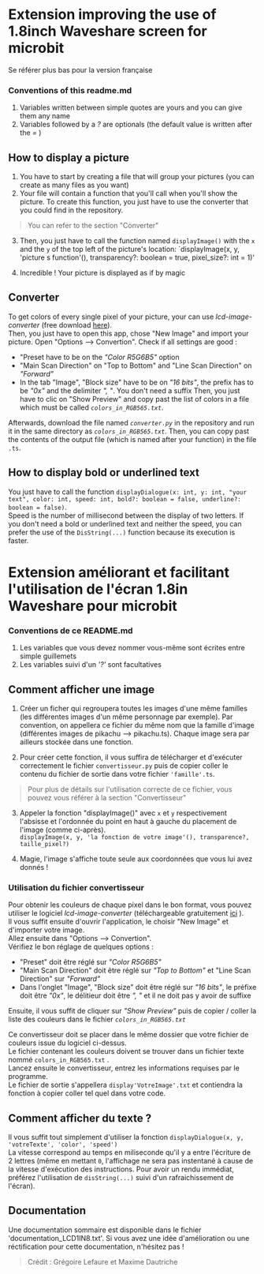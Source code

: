 # Extension improving the use of 1.8inch Waveshare screen for microbit #
Se référer plus bas pour la version française

### Conventions of this readme.md ###

1. Variables written between simple quotes are yours and you can give them any name 
2. Variables followed by a _?_ are optionals (the default value is written after the _=_ )


## How to display a picture ###

1. You have to start by creating a file that will group your pictures (you can create as many files as you want)
2. Your file will contain a function that you'll call when you'll show the picture. To create this function, you just have to use the converter that you could find in the repository.
> You can refer to the section "Converter"

3. Then, you just have to call the function named `displayImage()` with the `x` and the `y` of the top left of the picture's location: `displayImage(x, y, 'picture s function'(), transparency?: boolean = true, pixel_size?: int = 1)'

4. Incredible ! Your picture is displayed as if by magic


## Converter ##

To get colors of every single pixel of your picture, your can use _lcd-image-converter_ (free download [here](https://downloads.riuson.com/lcd-image-converter)).    
Then, you just have to open this app, chose "New Image" and import your picture.
Open "Options --> Convertion".
Check if all settings are good : 
- "Preset have to be on the _"Color R5G6B5"_ option
- "Main Scan Direction" on "Top to Bottom" and "Line Scan Direction" on _"Forward"_
- In the tab "Image", "Block size" have to be on _"16 bits"_, the prefix has to be _"0x"_ and the delimiter _", "_. You don't need a suffix
Then, you just have to clic on "Show Preview" and copy past the list of colors in a file which must be called _`colors_in_RGB565.txt`_.

Afterwards, download the file named _`converter.py`_ in the repository and run it in the same directory as _`colors_in_RGB565.txt`_. Then, you can copy past the contents of the output file (which is named after your function) in the file `.ts`.


## How to display bold or underlined text ##

You just have to call the function `displayDialogue(x: int, y: int, "your text", color: int, speed: int, bold?: boolean = false, underline?: boolean = false)`.     
Speed is the number of millisecond between the display of two letters. If you don't need a bold or underlined text and neither the speed, you can prefer the use of the `DisString(...)` function because its execution is faster.
       
       
      
       
      
      
      
# Extension améliorant et facilitant l'utilisation de l'écran 1.8in Waveshare pour microbit #

### Conventions de ce README.md ###

1. Les variables que vous devez nommer vous-même sont écrites entre simple guillemets
2. Les variables suivi d'un _'?'_ sont facultatives

## Comment afficher une image ##

1. Créer un ficher qui regroupera toutes les images d'une même familles (les différentes images d'un même personnage par exemple). Par convention, on appellera ce fichier du même nom que la famille d'image (différentes images de pikachu --> pikachu.ts). Chaque image sera par ailleurs stockée dans une fonction.

2. Pour créer cette fonction, il vous suffira de télécharger et d'exécuter correctement le fichier `convertisseur.py` puis de copier coller le contenu du fichier de sortie dans votre fichier `'famille'.ts`.
> Pour plus de détails sur l'utilisation correcte de ce fichier, vous pouvez vous référer à la section "Convertisseur"

3. Appeler la fonction "displayImage()" avec `x` et `y` respectivement l'absisse et l'ordonnée du point en haut à gauche du placement de l'image (comme ci-après).    
`displayImage(x, y, 'la fonction de votre image'(), transparence?, taille_pixel?)`

4. Magie, l'image s'affiche toute seule aux coordonnées que vous lui avez donnés !

### Utilisation du fichier convertisseur ###

Pour obtenir les couleurs de chaque pixel dans le bon format, vous pouvez utiliser le logiciel _lcd-image-converter_ (téléchargeable gratuitement [ici](https://downloads.riuson.com/lcd-image-converter) ).    
Il vous suffit ensuite d'ouvrir l'application, le choisir "New Image" et d'importer votre image.      
Allez ensuite dans "Options --> Convertion".      
Vérifiez le bon réglage de quelques options : 
- "Preset" doit être réglé sur _"Color R5G6B5"_
- "Main Scan Direction" doit être réglé sur _"Top to Bottom"_ et "Line Scan Direction" sur _"Forward"_
- Dans l'onglet "Image", "Block size" doit être réglé sur _"16 bits"_, le préfixe doit être _"0x"_, le délitieur doit être _", "_ et il ne doit pas y avoir de suffixe

Ensuite, il vous suffit de cliquer sur _"Show Preview"_ puis de copier / coller la liste des couleurs dans le fichier _`colors_in_RGB565.txt`_

Ce convertisseur doit se placer dans le même dossier que votre fichier de couleurs issue du logiciel ci-dessus.    
Le fichier contenant les couleurs doivent se trouver dans un fichier texte nommé `colors_in_RGB565.txt` .     
Lancez ensuite le convertisseur, entrez les informations requises par le programme.        
Le fichier de sortie s'appellera `display'VotreImage'.txt` et contiendra la fonction à copier coller tel quel dans votre code.     

## Comment afficher du texte ? ##

Il vous suffit tout simplement d'utiliser la fonction `displayDialogue(x, y, 'votreTexte', 'color', 'speed')`     
La vitesse correspond au temps en miliseconde qu'il y a entre l'écriture de 2 lettres (même en mettant `0`, l'affichage ne sera pas instentané à cause de la vitesse d'exécution des instructions. Pour avoir un rendu immédiat, préférez l'utilisation de `disString(...)` suivi d'un rafraichissement de l'écran).


## Documentation ##

Une documentation sommaire est disponible dans le fichier 'documentation_LCD1IN8.txt'. Si vous avez une idée d'amélioration ou une réctification pour cette documentation, n'hésitez pas !


> Crédit : Grégoire Lefaure et Maxime Dautriche

